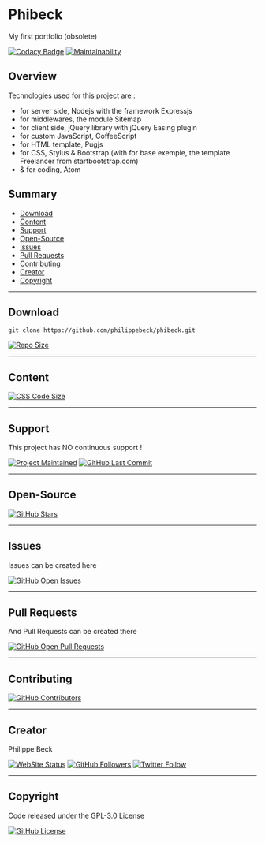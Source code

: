# Phibeck

My first portfolio (obsolete)

[![Codacy Badge](https://api.codacy.com/project/badge/Grade/92bb11f913c64fe5b565036a9d712c83)](https://www.codacy.com/app/philippebeck/phibeck?utm_source=github.com&amp;utm_medium=referral&amp;utm_content=philippebeck/phibeck&amp;utm_campaign=Badge_Grade)
[![Maintainability](https://api.codeclimate.com/v1/badges/29106109c1cef5145e8c/maintainability)](https://codeclimate.com/github/philippebeck/phibeck/maintainability)

## Overview

Technologies used for this project are :
-   for server side, Nodejs with the framework Expressjs  
-   for middlewares, the module Sitemap  
-   for client side, jQuery library with jQuery Easing plugin  
-   for custom JavaScript, CoffeeScript  
-   for HTML template, Pugjs  
-   for CSS, Stylus & Bootstrap (with for base exemple, the template Freelancer from startbootstrap.com)  
-   & for coding, Atom  

## Summary

-   [Download](#download)  
-   [Content](#content)  
-   [Support](#support)  
-   [Open-Source](#open-source)  
-   [Issues](#issues)  
-   [Pull Requests](#pull-requests)  
-   [Contributing](#contributing)  
-   [Creator](#creator)  
-   [Copyright](#copyright)  

---

## Download

`git clone https://github.com/philippebeck/phibeck.git`  
  
[![Repo Size](https://img.shields.io/github/repo-size/philippebeck/phibeck.svg?label=Repo+Size)](https://github.com/philippebeck/phibeck/tree/master)

---

## Content

[![CSS Code Size](https://img.shields.io/github/languages/code-size/philippebeck/phibeck.svg?label=Code+Size)](https://github.com/philippebeck/phibeck/tree/master)

---

## Support

This project has NO continuous support !

[![Project Maintained](https://img.shields.io/maintenance/no/2019.svg?label=Maintained)](https://github.com/philippebeck/phibeck)
[![GitHub Last Commit](https://img.shields.io/github/last-commit/philippebeck/phibeck.svg?label=Last+Commit)](https://github.com/philippebeck/phibeck/commits/master)

---

## Open-Source

[![GitHub Stars](https://img.shields.io/github/stars/philippebeck/phibeck.svg?label=GitHub+:+Pam+|+Stars)](https://github.com/philippebeck/phibeck)

---

## Issues

Issues can be created here

[![GitHub Open Issues](https://img.shields.io/github/issues/philippebeck/phibeck.svg?label=Issues)](https://github.com/philippebeck/phibeck/issues)

---

## Pull Requests

And Pull Requests can be created there

[![GitHub Open Pull Requests](https://img.shields.io/github/issues-pr/philippebeck/phibeck.svg?label=Pull+Requests)](https://github.com/philippebeck/phibeck/pulls)

---

## Contributing

[![GitHub Contributors](https://img.shields.io/github/contributors/philippebeck/phibeck.svg?label=Contributors)](https://github.com/philippebeck/phibeck/graphs/contributors)

---

## Creator

Philippe Beck

[![WebSite Status](https://img.shields.io/website-up-down-green-red/https/philippebeck.net.svg?label=https://philippebeck.net)](https://philippebeck.net)
[![GitHub Followers](https://img.shields.io/github/followers/philippebeck.svg?label=GitHub+:+philippebeck+|+Followers)](https://github.com/philippebeck)
[![Twitter Follow](https://badgen.net/twitter/follow/philippepjbeck)](https://twitter.com/philippepjbeck)

---

## Copyright

Code released under the GPL-3.0 License

[![GitHub License](https://img.shields.io/github/license/philippebeck/phibeck.svg?label=License)](https://github.com/philippebeck/phibeck/blob/master/LICENSE)
